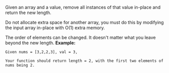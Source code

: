 Given an array and a value, remove all instances of that value in-place and return the new length.

Do not allocate extra space for another array, you must do this by modifying the input array in-place with O(1) extra memory.

The order of elements can be changed. It doesn't matter what you leave beyond the new length.
**Example:**
```
Given nums = [3,2,2,3], val = 3,

Your function should return length = 2, with the first two elements of nums being 2.
```